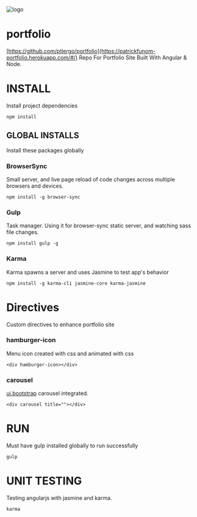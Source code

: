 ![logo](https://github.com/ptlergo/portfolio/blob/master/client/img/pat-logo.fav?raw=true)
# portfolio
[https://github.com/ptlergo/portfolio](https://patrickfunom-portfolio.herokuapp.com/#/) Repo For Portfolio Site Built With Angular & Node.

# INSTALL
Install project dependencies
```
npm install
```

## GLOBAL INSTALLS
Install these packages globally

### BrowserSync
Small server, and live page reload of code changes across multiple browsers and devices.
```
npm install -g browser-sync
```

### Gulp
Task manager. Using it for browser-sync static server, and watching sass file changes.
```
npm install gulp -g
```

### Karma
Karma spawns a server and uses Jasmine to test app's behavior
```
npm install -g karma-cli jasmine-core karma-jasmine
```

# Directives
Custom directives to enhance portfolio site

### hamburger-icon
Menu icon created with css and animated with css
```
<div hamburger-icon></div>
```

### carousel
[ui.bootstrap](https://angular-ui.github.io/bootstrap/) carousel integrated.
```
<div carousel title=""></div>
```

# RUN
Must have gulp installed globally to run successfully
```
gulp
```

# UNIT TESTING
Testing angularjs with jasmine and karma.
```
karma
```
